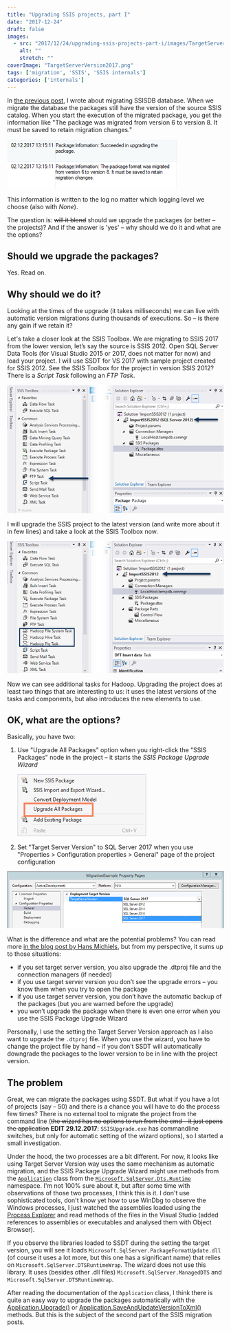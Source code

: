 ```yaml
---
title: "Upgrading SSIS projects, part I"
date: "2017-12-24"
draft: false
images:
  - src: "2017/12/24/upgrading-ssis-projects-part-i/images/TargetServerVersion2017.png"
    alt: ""
    stretch: ""
coverImage: "TargetServerVersion2017.png"
tags: ['migration', 'SSIS', 'SSIS internals']
categories: ['internals']
---
```


In [the previous post](http://blog.bartekr.net/2017/11/06/so-you-want-to-migrate-ssisdb/), I wrote about migrating SSISDB database. When we migrate the database the packages still have the version of the source SSIS catalog. When you start the execution of the migrated package, you get the information like "The package was migrated from version 6 to version 8. It must be saved to retain migration changes."

[![Package upgrade info](images/SSISCatalog_UpgradePackage.png#center)](images/SSISCatalog_UpgradePackage.png)

This information is written to the log no matter which logging level we choose (also with _None_).

The question is: ~~will it blend~~ should we upgrade the packages (or better – the projects)? And if the answer is 'yes' – why should we do it and what are the options?

## Should we upgrade the packages?

Yes. Read on.

## Why should we do it?

Looking at the times of the upgrade (it takes milliseconds) we can live with automatic version migrations during thousands of executions. So – is there any gain if we retain it?

Let's take a closer look at the SSIS Toolbox. We are migrating to SSIS 2017 from the lower version, let’s say the source is SSIS 2012. Open SQL Server Data Tools (for Visual Studio 2015 or 2017, does not matter for now) and load your project. I will use SSDT for VS 2017 with sample project created for SSIS 2012. See the SSIS Toolbox for the project in version SSIS 2012? There is a _Script Task_ following an _FTP_ _Task_.

[![SSIS2012 toolbox](images/VS_SSIS_Toolbox_2012.png#center)](images/VS_SSIS_Toolbox_2012.png)

I will upgrade the SSIS project to the latest version (and write more about it in few lines) and take a look at the SSIS Toolbox now.

[![SSIS2017 toolbox](images/VS_SSIS_Toolbox_2017.png#center)](images/VS_SSIS_Toolbox_2017.png)

Now we can see additional tasks for Hadoop. Upgrading the project does at least two things that are interesting to us: it uses the latest versions of the tasks and components, but also introduces the new elements to use.

## OK, what are the options?

Basically, you have two:

1. Use "Upgrade All Packages" option when you right-click the "SSIS Packages" node in the project – it starts the _SSIS Package Upgrade Wizard_

   [![Upgrade all packages option](images/UpgradeAllPackages.png#center)](images/UpgradeAllPackages.png)

2. Set "Target Server Version" to SQL Server 2017 when you use "Properties > Configuration properties > General" page of the project configuration

  [![Target server version](images/TargetServerVersion2017.png#center)](images/TargetServerVersion2017.png)

What is the difference and what are the potential problems? You can read more [in the blog post by Hans Michiels](https://www.hansmichiels.com/2016/10/23/how-to-upgrade-your-ssis-packages-from-sql-server-2012-to-2016-ssis-series/), but from my perspective, it sums up to those situations:

- if you set target server version, you also upgrade the .dtproj file and the connection managers (if needed)
- if you use target server version you don’t see the upgrade errors – you know them when you try to open the package
- if you use target server version, you don’t have the automatic backup of the packages (but you are warned before the upgrade)
- you won’t upgrade the package when there is even one error when you use the SSIS Package Upgrade Wizard

Personally, I use the setting the Target Server Version approach as I also want to upgrade the `.dtproj` file. When you use the wizard, you have to change the project file by hand – if you don’t SSDT will automatically downgrade the packages to the lower version to be in line with the project version.

## The problem

Great, we can migrate the packages using SSDT. But what if you have a lot of projects (say – 50) and there is a chance you will have to do the process few times? There is no external tool to migrate the project from the command line (~~the wizard has no options to run from the cmd - it just opens the application~~ **EDIT 29.12.2017**: `SSISUpgrade.exe` has commandline switches, but only for automatic setting of the wizard options), so I started a small investigation.

Under the hood, the two processes are a bit different. For now, it looks like using Target Server Version way uses the same mechanism as automatic migration, and the SSIS Package Upgrade Wizard might use methods from the [`Application`](https://msdn.microsoft.com/en-us/library/microsoft.sqlserver.dts.runtime.application.aspx) class from the [`Microsoft.SqlServer.Dts.Runtime`](https://msdn.microsoft.com/en-us/library/microsoft.sqlserver.dts.runtime.aspx) namespace. I'm not 100% sure about it, but after some time with observations of those two processes, I think this is it. I don't use sophisticated tools, don't know yet how to use WinDbg to observe the Windows processes, I just watched the assemblies loaded using the [Process Explorer](https://docs.microsoft.com/en-us/sysinternals/downloads/process-explorer) and read methods of the files in the Visual Studio (added references to assemblies or executables and analysed them with Object Browser).

If you observe the libraries loaded to SSDT during the setting the target version, you will see it loads `Microsoft.SqlServer.PackageFormatUpdate.dll` (of course it uses a lot more, but this one has a significant name) that relies on `Microsoft.SqlServer.DTSRuntimeWrap`. The wizard does not use this library. It uses (besides other .dll files) `Microsoft.SqlServer.ManagedDTS` and `Microsoft.SqlServer.DTSRuntimeWrap`.

After reading the documentation of the `Application` class, I think there is quite an easy way to upgrade the packages automatically with the [Application.Upgrade()](https://docs.microsoft.com/en-us/dotnet/api/microsoft.sqlserver.dts.runtime.application.upgrade?view=sqlserver-2017) or [Application.SaveAndUpdateVersionToXml()](https://docs.microsoft.com/en-us/dotnet/api/microsoft.sqlserver.dts.runtime.application.saveandupdateversiontoxml?view=sqlserver-2017) methods. But this is the subject of the second part of the SSIS migration posts.
